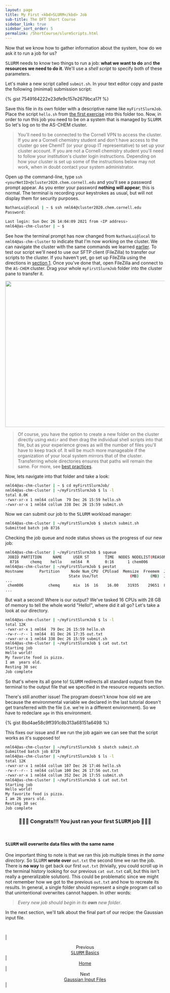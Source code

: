 ```yaml
---
layout: page
title: My First <kbd>SLURM</kbd> Job
sub-title: The DFT Short Course
sidebar_link: true
sidebar_sort_order: 5
permalink: /ShortCourse/slurmScripts.html
---
```


Now that we know how to gather information about the system, how do we ask it to run a job for us?

<kbd>SLURM</kbd> needs to know two things to run a job: **what we want to do** and **the resources we need to do it**. We'll use a *shell script* to specify both of these parameters.  

Let's make a new script called `submit.sh`. In your text editor copy and paste the following (minimal) submission script:  

<!--
```sh
#!/bin/bash

#SBATCH -p chemq          # submit to partition: chemq
#SBATCH -J hello          # job name
#SBATCH -o out.txt        # name output file
#SBATCH -N 1              # run on one node
#SBATCH --mem=0           # allocate all available memory

# ⋀⋀⋀ Above are the resource requests ⋀⋀⋀
#    ⋁⋁⋁ Below are the job tasks ⋁⋁⋁

echo 'Starting job'
bash hello.sh             # run our first script from the
echo 'Resting 30 sec'     #   previous exercise
sleep 30                  # do nothing for 30 sec
echo 'Ending job'
```
-->

{% gist 7549164222e23dfe9c157e2679bca17f %}

Save this file in its own folder with a descriptive name like `myFirstSlurmJob`. Place the script `hello.sh` from [the first exercise](/dftCourse/ShortCourse/firstScript.html) into this folder too. Now, in order to run this job you need to be on a system that is managed by <kbd>SLURM</kbd>. So let's log on to the AS-CHEM cluster.  

>You'll need to be connected to the Cornell VPN to access the cluster. If you are a Cornell chemistry student and don't have access to the cluster go see ChemIT (or your group IT representative) to set up your cluster account. If you are not a Cornell chemistry student you'll need to follow your institution's cluster login instructions. Depending on how your cluster is set up some of the instructions below may not work, when in doubt contact your system administrator.

Open up the command-line, type `ssh <yourNetID>@cluster2020.chem.cornell.edu` and you'll see a password prompt appear. As you enter your password **nothing will appear**; this is normal. The terminal is recording your keystrokes as usual, but will not display them for security purposes.

```sh
NathanLui@local | ~ $ ssh nml64@cluster2020.chem.cornell.edu
Password: 

Last login: Sun Dec 26 14:04:09 2021 from <IP address>
nml64@as-chm-cluster | ~ $ 
```

See how the terminal prompt has now changed from `NathanLui@local` to `nml64@as-chm-cluster` to indicate that I'm now working on the cluster. We can navigate the cluster with the same commands we learned [earlier](/dftCourse/ShortCourse/linuxBasics.html). To test our script we'll need to use our SFTP client (FileZilla) to transfer our scripts to the cluster. If you haven't yet, go set up FileZilla using the directions in [section 1](/dftCourse/ShortCourse/software.html). Once you've done that, open FileZilla and connect to the `AS-CHEM` cluster. Drag your whole `myFirstSlurmJob` folder into the cluster pane to transfer it.  

<center>
    <img src="/dftCourse/assets/images/SC/5_1.png" width="641.5" height="462.5">
</center>

>Of course, you have the option to create a new folder on the cluster directly using `mkdir` and then drag the individual shell scripts into that file, but as your experience grows as will the number of files you'll have to keep track of. It will be much more manageable if the organization of your local system mirrors that of the cluster. Transferring whole directories ensures that paths will remain the same. For more, see [best practices]().  

Now, lets navigate into that folder and take a look:

```sh
nml64@as-chm-cluster | ~ $ cd myFirstSlurmJob/
nml64@as-chm-cluster | ~/myFirstSlurmJob $ ls -l
total 8.0K
-rwxr-xr-x 1 nml64 collum  79 Dec 26 15:59 hello.sh
-rwxr-xr-x 1 nml64 collum 338 Dec 26 15:59 submit.sh
```

Now we can submit our job to the <kbd>SLURM</kbd> workload manager:

```sh
nml64@as-chm-cluster | ~/myFirstSlurmJob $ sbatch submit.sh
Submitted batch job 8716
```

Checking the job queue and node status shows us the progress of our new job:

```sh
nml64@as-chm-cluster | ~/myFirstSlurmJob $ squeue
 JOBID PARTITION     NAME     USER ST       TIME  NODES NODELIST(REASON) 
  8716     chemq    hello    nml64  R       0:16      1 chem006 
nml64@as-chm-cluster | ~/myFirstSlurmJob $ pestat
Hostname       Partition     Node Num_CPU  CPUload  Memsize  Freemem  Joblist
                            State Use/Tot              (MB)     (MB)  JobId User ... 
...
 chem006           chemq      mix  16  16    16.00    31935    29651  8716 nml64  
...
```

But wait a second! Where is our output? We've tasked 16 CPUs with 28 GB of memory to tell the whole world "Hello!", where did it all go? Let's take a look at our directory.

```sh
nml64@as-chm-cluster | ~/myFirstSlurmJob $ ls -l
total 12K
-rwxr-xr-x 1 nml64  79 Dec 26 15:59 hello.sh
-rw-r--r-- 1 nml64  81 Dec 26 17:35 out.txt
-rwxr-xr-x 1 nml64 338 Dec 26 15:59 submit.sh
nml64@as-chm-cluster | ~/myFirstSlurmJob $ cat out.txt
Starting job
Hello world!
My favorite food is pizza.
I am  years old.
Resting 30 sec
Job complete
```

So that's where its all gone to! <kbd>SLURM</kbd> redirects all standard output from the terminal to the output file that we specified in the resource requests section.  

There's still another issue! The program doesn't know how old we are because the environmental variable we declared in the last tutorial doesn't get transferred with the file (i.e. we're in a different environment). So we have to redeclare `age` in this environment.  

{% gist 8bd4ae58c9ff391c8b313a68151a6498 %}

This fixes our issue and if we run the job again we can see that the script works as it's supposed to!

```sh
nml64@as-chm-cluster | ~/myFirstSlurmJob $ sbatch submit.sh
Submitted batch job 8719
nml64@as-chm-cluster | ~/myFirstSlurmJob $ ls -l
total 12K
-rwxr-xr-x 1 nml64 collum 107 Dec 26 17:46 hello.sh
-rw-r--r-- 1 nml64 collum 100 Dec 26 17:56 out.txt
-rwxr-xr-x 1 nml64 collum 352 Dec 26 17:55 submit.sh
nml64@as-chm-cluster | ~/myFirstSlurmJob $ cat out.txt
Starting job
Hello world!
My favorite food is pizza.
I am 26 years old.
Resting 30 sec
Job complete
```

### <center>🍾👏🍾 Congrats!!! You just ran your first <kbd>SLURM</kbd> job 🍾👏🍾 </center>

<br />

#### <kbd>SLURM</kbd> will overwrite data files with the same name

One important thing to note is that we ran this job multiple times *in the same directory*. So <kbd>SLURM</kbd> **wrote over** `out.txt` the second time we ran the job. There is **no way** to get back our first `out.txt` (trivially, you could scroll up in the terminal history looking for our previous `cat out.txt` call, but this isn't really a generalizable solution). This could be problematic since we might not remember how we got to the previous `out.txt` and how to recreate its results. In general, a single folder should represent a single program call so that unintentional overwrites cannot happen. In other words:  

>*Every new job should begin in its **own** new folder*.  

In the next section, we'll talk about the final part of our recipe: the Gaussian input file.

<br />

| <center>Previous<br><a href="/dftCourse/ShortCourse/slurm.html"><kbd>SLURM</kbd> Basics</a></center> | <center><a href="/dftCourse/introduction.html">Home</a></center> | <center>Next<br><a href="/dftCourse/ShortCourse/gaussianInputs.html">Gaussian Input Files</a></center> |

<!-- <br /> -->

<!-- #### References -->
